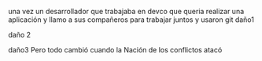 una vez un desarrollador que trabajaba en devco
que queria realizar una aplicación
y llamo a sus compañeros para trabajar juntos y usaron git
daño1



daño 2


daño3
Pero todo cambió cuando la Nación de los conflictos atacó